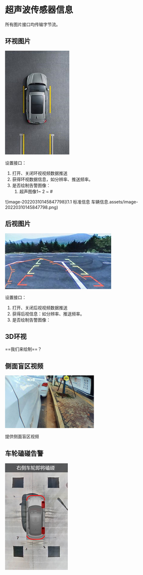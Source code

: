 # 超声波传感器信息

所有图片接口均传输字节流。

## 环视图片

![image-20220314135652125](图片信息.assets/image-20220314135652125.png)

设置接口：

1. 打开、关闭环视视频数据推送
2. 获得环视数据信息，如分辨率、推送频率。
3. 是否绘制告警图像：
   1. 超声图像1~ 2 ~ #

![image-20220310145847798](1.1 标准信息 车辆信息.assets/image-20220310145847798.png)



## 后视图片

![image-20220314140450034](图片信息.assets/image-20220314140450034.png)

设置接口：

1. 打开、关闭后视视频数据推送
2. 获得后视信息：如分辨率、推送频率。
3. 是否绘制告警图像：

## 3D环视

==我们来绘制==？

## 侧面盲区视频

![image-20220314143320871](图片信息.assets/image-20220314143320871.png)

提供侧面盲区视频

## 车轮磕碰告警

![image-20220314143442000](图片信息.assets/image-20220314143442000.png)









